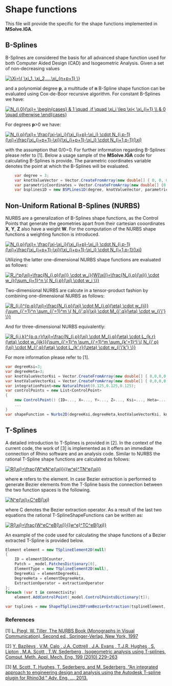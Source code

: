 # Shape functions
This file will provide the specific for the shape functions implemented in **MSolve.IGA**.

## B-Splines
B-Splines are considered the basis for all advanced shape function used for both Computer Aided Design (CAD) and Isogeometric Analysis. Given a set of non-decreasing values 

<a href="https://www.codecogs.com/eqnedit.php?latex=\Xi=\{&space;\xi_1,&space;\xi_2,...,\xi_{n&plus;p&plus;1}&space;\}" target="_blank"><img src="https://latex.codecogs.com/gif.latex?\Xi=\{&space;\xi_1,&space;\xi_2,...,\xi_{n&plus;p&plus;1}&space;\}" title="\Xi=\{ \xi_1, \xi_2,...,\xi_{n+p+1} \}" /></a>

and a polynomial degree **p**, a multitude of **n** B-Spline shape function can be evaluated using Cox-de-Boor recursive algorithm. For constant B-Splines we have:

<a href="https://www.codecogs.com/eqnedit.php?latex=N_{i,0}(\xi)=&space;\begin{cases}&space;&&space;1&space;\quad&space;,if&space;\quad&space;\xi_i&space;\leq&space;\xi<&space;\xi_{i&plus;1}&space;\\&space;&&space;0&space;\quad&space;otherwise&space;\end{cases}" target="_blank"><img src="https://latex.codecogs.com/gif.latex?N_{i,0}(\xi)=&space;\begin{cases}&space;&&space;1&space;\quad&space;,if&space;\quad&space;\xi_i&space;\leq&space;\xi<&space;\xi_{i&plus;1}&space;\\&space;&&space;0&space;\quad&space;otherwise&space;\end{cases}" title="N_{i,0}(\xi)= \begin{cases} & 1 \quad ,if \quad \xi_i \leq \xi< \xi_{i+1} \\ & 0 \quad otherwise \end{cases}" /></a>

For degrees **p**>0 we have:

<a href="https://www.codecogs.com/eqnedit.php?latex=N_{i,p}(\xi)=&space;\frac{\xi-\xi_i}{\xi_{i&plus;p}-\xi_i}&space;\cdot&space;N_{i,p-1}(\xi)&plus;\frac{\xi_{i&plus;p&plus;1}-\xi}{\xi_{i&plus;p&plus;1}-\xi_i}&space;\cdot&space;N_{i&plus;1,p-1}(\xi)" target="_blank"><img src="https://latex.codecogs.com/gif.latex?N_{i,p}(\xi)=&space;\frac{\xi-\xi_i}{\xi_{i&plus;p}-\xi_i}&space;\cdot&space;N_{i,p-1}(\xi)&plus;\frac{\xi_{i&plus;p&plus;1}-\xi}{\xi_{i&plus;p&plus;1}-\xi_i}&space;\cdot&space;N_{i&plus;1,p-1}(\xi)" title="N_{i,p}(\xi)= \frac{\xi-\xi_i}{\xi_{i+p}-\xi_i} \cdot N_{i,p-1}(\xi)+\frac{\xi_{i+p+1}-\xi}{\xi_{i+p+1}-\xi_i} \cdot N_{i+1,p-1}(\xi)" /></a>

with the assumption that 0/0=0. For further information regarding B-Splines please refer to [1].
Below a usage sample of the **MSolve.IGA** code for calculating B-Splines is provide. The parametric coordinates variable denotes the point at which the B-Splines will be evaluated.

```csharp
    var degree = 3;
	var knotValueVector = Vector.CreateFromArray(new double[] { 0, 0, 0, 0, 1/9.0, 2/9.0, 3/9.0, 4/9.0, 5/9.0, 6/9.0, 7/9.0, 8/9.0, 1, 1, 1, 1 });
	var parametricCoordinates = Vector.CreateFromArray(new double[] {0.007714649348171322, 0.0366677197641736, 0.0744433912358264, 0.10339646165182867});
	var bsplines1D = new BSPLines1D(degree, knotValueVector, parametricCoordinates);
```

## Non-Uniform Rational B-Splines (NURBS)
NURBS are a generalization of B-Splines shape functions, as the Control Points that generate the geometries apart from their cartesian cooordinates **X**, **Y**, **Z** also have a weight **W**. For the computation of the NURBS shape functions a weighting function is introduced. 

<a href="https://www.codecogs.com/eqnedit.php?latex=N_{i,p}(\xi)=&space;\frac{\xi-\xi_i}{\xi_{i&plus;p}-\xi_i}&space;\cdot&space;N_{i,p-1}(\xi)&plus;\frac{\xi_{i&plus;p&plus;1}-\xi}{\xi_{i&plus;p&plus;1}-\xi_i}&space;\cdot&space;N_{i&plus;1,p-1}(\xi)" target="_blank"><img src="https://latex.codecogs.com/gif.latex?N_{i,p}(\xi)=&space;\frac{\xi-\xi_i}{\xi_{i&plus;p}-\xi_i}&space;\cdot&space;N_{i,p-1}(\xi)&plus;\frac{\xi_{i&plus;p&plus;1}-\xi}{\xi_{i&plus;p&plus;1}-\xi_i}&space;\cdot&space;N_{i&plus;1,p-1}(\xi)" title="N_{i,p}(\xi)= \frac{\xi-\xi_i}{\xi_{i+p}-\xi_i} \cdot N_{i,p-1}(\xi)+\frac{\xi_{i+p+1}-\xi}{\xi_{i+p+1}-\xi_i} \cdot N_{i+1,p-1}(\xi)" /></a>

Utilizing the latter one-dimensional NURBS shape functions are evaluated as follows:

<a href="https://www.codecogs.com/eqnedit.php?latex=R_i^p(\xi)=\frac{N_{i,p)(\xi)}&space;\cdot&space;w_i}{W(\xi)}=\frac{N_{i,p)(\xi)}&space;\cdot&space;w_i}{\sum_{i=1}^n&space;\{&space;N_{i,p}(\xi)&space;\cdot&space;w_i&space;\}}" target="_blank"><img src="https://latex.codecogs.com/gif.latex?R_i^p(\xi)=\frac{N_{i,p)(\xi)}&space;\cdot&space;w_i}{W(\xi)}=\frac{N_{i,p)(\xi)}&space;\cdot&space;w_i}{\sum_{i=1}^n&space;\{&space;N_{i,p}(\xi)&space;\cdot&space;w_i&space;\}}" title="R_i^p(\xi)=\frac{N_{i,p)(\xi)} \cdot w_i}{W(\xi)}=\frac{N_{i,p)(\xi)} \cdot w_i}{\sum_{i=1}^n \{ N_{i,p}(\xi) \cdot w_i \}}" /></a>

Two-dimensional NURBS are calcute in a tensor-product fashion by combining one-dimensional NURBS as follows:

<a href="https://www.codecogs.com/eqnedit.php?latex=R_{i,j}^{p,q}(\xi)=\frac{N_{i,p}(\xi)&space;\cdot&space;M_{j,q}(\eta)&space;\cdot&space;w_{ij}}{\sum_{i'=1}^n&space;\sum_{j'=1}^m&space;\{&space;N_{i',p}(\xi)&space;\cdot&space;M_{j',q}(\eta)&space;\cdot&space;w_{i'j'}&space;\}}" target="_blank"><img src="https://latex.codecogs.com/gif.latex?R_{i,j}^{p,q}(\xi)=\frac{N_{i,p}(\xi)&space;\cdot&space;M_{j,q}(\eta)&space;\cdot&space;w_{ij}}{\sum_{i'=1}^n&space;\sum_{j'=1}^m&space;\{&space;N_{i',p}(\xi)&space;\cdot&space;M_{j',q}(\eta)&space;\cdot&space;w_{i'j'}&space;\}}" title="R_{i,j}^{p,q}(\xi)=\frac{N_{i,p}(\xi) \cdot M_{j,q}(\eta) \cdot w_{ij}}{\sum_{i'=1}^n \sum_{j'=1}^m \{ N_{i',p}(\xi) \cdot M_{j',q}(\eta) \cdot w_{i'j'} \}}" /></a>

And for three-dimensional NURBS equivalently:

<a href="https://www.codecogs.com/eqnedit.php?latex=R_{i,j,k}^{p,q,r}(\xi)=\frac{N_{i,p}(\xi)&space;\cdot&space;M_{j,q}(\eta)&space;\cdot&space;L_{k,r}(\eta)&space;\cdot&space;w_{ijk}}{\sum_{i'=1}^n&space;\sum_{j'=1}^m&space;\sum_{k'=1}^l&space;\{&space;N_{i',p}(\xi)&space;\cdot&space;M_{j',q}(\eta)&space;\cdot&space;L_{k',r}(\zeta)&space;\cdot&space;w_{i'j'k'}&space;\}}" target="_blank"><img src="https://latex.codecogs.com/gif.latex?R_{i,j,k}^{p,q,r}(\xi)=\frac{N_{i,p}(\xi)&space;\cdot&space;M_{j,q}(\eta)&space;\cdot&space;L_{k,r}(\eta)&space;\cdot&space;w_{ijk}}{\sum_{i'=1}^n&space;\sum_{j'=1}^m&space;\sum_{k'=1}^l&space;\{&space;N_{i',p}(\xi)&space;\cdot&space;M_{j',q}(\eta)&space;\cdot&space;L_{k',r}(\zeta)&space;\cdot&space;w_{i'j'k'}&space;\}}" title="R_{i,j,k}^{p,q,r}(\xi)=\frac{N_{i,p}(\xi) \cdot M_{j,q}(\eta) \cdot L_{k,r}(\eta) \cdot w_{ijk}}{\sum_{i'=1}^n \sum_{j'=1}^m \sum_{k'=1}^l \{ N_{i',p}(\xi) \cdot M_{j',q}(\eta) \cdot L_{k',r}(\zeta) \cdot w_{i'j'k'} \}}" /></a>

For more information please refer to [1]. 

```csharp
var degreeKsi=3;
var degreeHeta=3;
var knotValueVectorKsi = Vector.CreateFromArray(new double[] { 0,0,0,0,0.25,0.5,0.75,1,1,1,1 });
var knotValueVectorKsi = Vector.CreateFromArray(new double[] { 0,0,0,0,0.25,0.5,0.75,1,1,1,1 });
var integrationPoint=new NaturalPoint(0.125,0.125,0.125);
var controlPoints = new List<ControlPoint>
{
    new ControlPoint() {ID=..., X=..., Y=..., Z=..., Ksi=..., Heta=..., Zeta=..., WeightFactor=...},
    ...
}
var shapeFunction = Nurbs2D(degreeKsi,degreeHeta,knotValueVectorKsi, knotValueVectorHeta, integrationPoint, controlPoints);
```

## T-Splines
A detailed introduction to T-Splines is provided in [2]. In the context of the current code, the work of [3] is implemented as it offers an immediate connection of Rhino software and an analysis code. Similar to NURBS the rational T-Spline shape functions are calculated as follows:

<a href="https://www.codecogs.com/eqnedit.php?latex=R(\xi)=\frac{W^eN^e(\xi)}{(w^e)^TN^e(\xi)}" target="_blank"><img src="https://latex.codecogs.com/gif.latex?R(\xi)=\frac{W^eN^e(\xi)}{(w^e)^TN^e(\xi)}" title="R(\xi)=\frac{W^eN^e(\xi)}{(w^e)^TN^e(\xi)}" /></a>

where **e** refers to the element. In case Bezier extraction is performed to generate Bezier elements from the T-Spline basis the connection between the two function spaces is the following.

<a href="https://www.codecogs.com/eqnedit.php?latex=N^e(\xi)=C^eB(\xi)" target="_blank"><img src="https://latex.codecogs.com/gif.latex?N^e(\xi)=C^eB(\xi)" title="N^e(\xi)=C^eB(\xi)" /></a>

where C denotes the Bezier extraction operator. As a result of the last two equations the rational T-SplineShapeFunctions can be written as:

<a href="https://www.codecogs.com/eqnedit.php?latex=R(\xi)=\frac{W^eC^eB(\xi)}{(w^e)^TC^eB(\xi)}" target="_blank"><img src="https://latex.codecogs.com/gif.latex?R(\xi)=\frac{W^eC^eB(\xi)}{(w^e)^TC^eB(\xi)}" title="R(\xi)=\frac{W^eC^eB(\xi)}{(w^e)^TC^eB(\xi)}" /></a>

An example of the code used for calculating the shape functions of a Bezier extracted T-Spline is provided below.

```csharp
Element element = new TSplineElement2D(null)
{
	ID = elementIDCounter,
	Patch = _model.PatchesDictionary[0],
	ElementType = new TSplineElement2D(null),
	DegreeKsi = elementDegreeKsi,
	DegreeHeta = elementDegreeHeta,
	ExtractionOperator = extractionOperator
};
foreach (var t in connectivity)
	element.AddControlPoint(_model.ControlPointsDictionary[t]);

var tsplines = new ShapeTSplines2DFromBezierExtraction(tsplineElement, elementControlPoints);

```



### References
[1] [L. Piegl, W. Tiller, The NURBS Book (Monographs in Visual Communication), Second ed., Springer-Verlag, New York, 1997](https://www.springer.com/gp/book/9783642973857)

[2] [Y. Bazilevs , V.M. Calo , J.A. Cottrell , J.A. Evans , T.J.R. Hughes , S. Lipton , M.A. Scott , T.W. Sederberg , Isogeometric analysis using T-splines, Comput. Meth. Appl. Mech. Eng. 199 (2010) 229–263](https://www.sciencedirect.com/science/article/pii/S0045782509000875)

[3] [M. Scott, T. Hughes, T. Sederberg, and M. Sederberg, “An integrated approach to engineering design and analysis using the Autodesk T-spline plugin for Rhino3d,” Adv. Eng. …, 2013.](https://www.oden.utexas.edu/media/reports/2014/1433.pdf)
